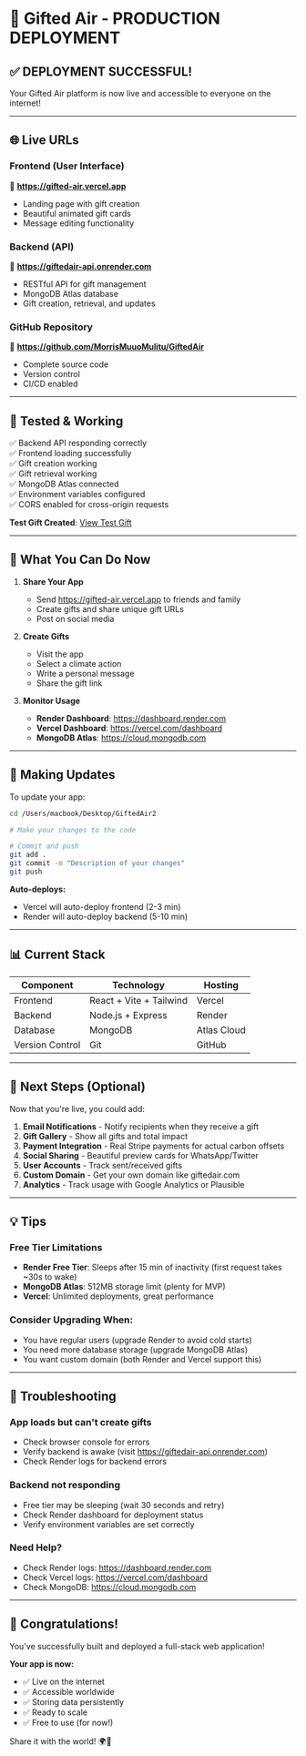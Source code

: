 # 🎉 Gifted Air - PRODUCTION DEPLOYMENT

## ✅ **DEPLOYMENT SUCCESSFUL!**

Your Gifted Air platform is now live and accessible to everyone on the internet!

---

## 🌐 **Live URLs**

### **Frontend (User Interface)**
🔗 **https://gifted-air.vercel.app**
- Landing page with gift creation
- Beautiful animated gift cards
- Message editing functionality

### **Backend (API)**
🔗 **https://giftedair-api.onrender.com**
- RESTful API for gift management
- MongoDB Atlas database
- Gift creation, retrieval, and updates

### **GitHub Repository**
🔗 **https://github.com/MorrisMuuoMulitu/GiftedAir**
- Complete source code
- Version control
- CI/CD enabled

---

## 🧪 **Tested & Working**

✅ Backend API responding correctly  
✅ Frontend loading successfully  
✅ Gift creation working  
✅ Gift retrieval working  
✅ MongoDB Atlas connected  
✅ Environment variables configured  
✅ CORS enabled for cross-origin requests  

**Test Gift Created**: [View Test Gift](https://gifted-air.vercel.app/gift/68e2ae6e5d9022887a109b3b)

---

## 🎯 **What You Can Do Now**

1. **Share Your App**
   - Send https://gifted-air.vercel.app to friends and family
   - Create gifts and share unique gift URLs
   - Post on social media

2. **Create Gifts**
   - Visit the app
   - Select a climate action
   - Write a personal message
   - Share the gift link

3. **Monitor Usage**
   - **Render Dashboard**: https://dashboard.render.com
   - **Vercel Dashboard**: https://vercel.com/dashboard
   - **MongoDB Atlas**: https://cloud.mongodb.com

---

## 🚀 **Making Updates**

To update your app:

```bash
cd /Users/macbook/Desktop/GiftedAir2

# Make your changes to the code

# Commit and push
git add .
git commit -m "Description of your changes"
git push
```

**Auto-deploys:**
- Vercel will auto-deploy frontend (2-3 min)
- Render will auto-deploy backend (5-10 min)

---

## 📊 **Current Stack**

| Component | Technology | Hosting |
|-----------|-----------|---------|
| Frontend | React + Vite + Tailwind | Vercel |
| Backend | Node.js + Express | Render |
| Database | MongoDB | Atlas Cloud |
| Version Control | Git | GitHub |

---

## 🔮 **Next Steps (Optional)**

Now that you're live, you could add:

1. **Email Notifications** - Notify recipients when they receive a gift
2. **Gift Gallery** - Show all gifts and total impact
3. **Payment Integration** - Real Stripe payments for actual carbon offsets
4. **Social Sharing** - Beautiful preview cards for WhatsApp/Twitter
5. **User Accounts** - Track sent/received gifts
6. **Custom Domain** - Get your own domain like giftedair.com
7. **Analytics** - Track usage with Google Analytics or Plausible

---

## 💡 **Tips**

### Free Tier Limitations
- **Render Free Tier**: Sleeps after 15 min of inactivity (first request takes ~30s to wake)
- **MongoDB Atlas**: 512MB storage limit (plenty for MVP)
- **Vercel**: Unlimited deployments, great performance

### Consider Upgrading When:
- You have regular users (upgrade Render to avoid cold starts)
- You need more database storage (upgrade MongoDB Atlas)
- You want custom domain (both Render and Vercel support this)

---

## 🐛 **Troubleshooting**

### App loads but can't create gifts
- Check browser console for errors
- Verify backend is awake (visit https://giftedair-api.onrender.com)
- Check Render logs for backend errors

### Backend not responding
- Free tier may be sleeping (wait 30 seconds and retry)
- Check Render dashboard for deployment status
- Verify environment variables are set correctly

### Need Help?
- Check Render logs: https://dashboard.render.com
- Check Vercel logs: https://vercel.com/dashboard
- Check MongoDB: https://cloud.mongodb.com

---

## 🎊 **Congratulations!**

You've successfully built and deployed a full-stack web application!

**Your app is now:**
- ✅ Live on the internet
- ✅ Accessible worldwide
- ✅ Storing data persistently
- ✅ Ready to scale
- ✅ Free to use (for now!)

Share it with the world! 🌍💚
